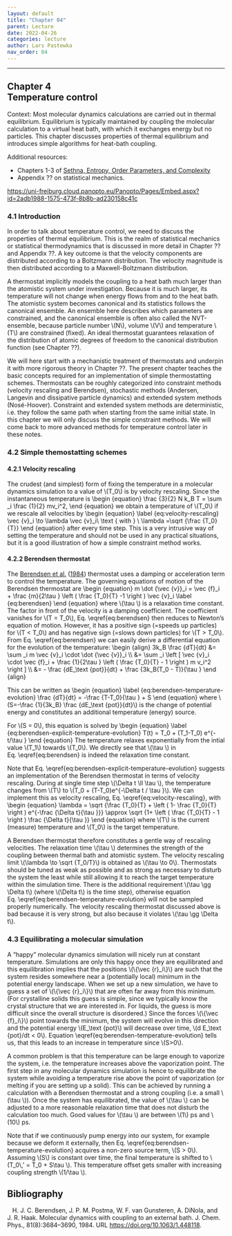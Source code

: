 ```yaml
---
layout: default
title: "Chapter 04"
parent: Lecture
date: 2022-04-26
categories: lecture
author: Lars Pastewka
nav_order: 04
---
```

---

<h2 class='chapterHead'><span class='titlemark'>Chapter 4</span><br />
<a id='x1-10004'></a>Temperature control</h2>
<div id='shaded*-1' class='framedenv'><!--  l. 3  -->
<p class='noindent'><span class='underline'><span class='cmbx-12'>Context:</span></span> Most molecular dynamics calculations are carried out in <span class='cmti-12'>thermal</span> <span class='cmti-12'>equilibrium</span>. Equilibrium is typically maintained by coupling the molecular calculation to a virtual <span class='cmti-12'>heat bath</span>, with which it exchanges energy but no particles. This chapter discusses properties of thermal equilibrium and introduces simple algorithms for heat-bath
coupling.</p>
</div>
<div id='shaded*-1' class='framedenv'><!--  l. 7  -->
<p class='noindent'><span class='underline'><span class='cmbx-12'>Additional resources:</span></span></p>
<ul class='itemize1'>
<li class='itemize'>Chapters 1-3 of <a href='https://sethna.lassp.cornell.edu/StatMech/'>Sethna, Entropy, Order Parameters, and Complexity</a></li>
<li class='itemize'>Appendix <span class='cmbx-12'>??</span> on statistical mechanics.</li>
</ul>
</div>
<!--  l. 14  -->
<p class='noindent'><a href='https://uni-freiburg.cloud.panopto.eu/Panopto/Pages/Embed.aspx?id=2adb1988-1575-473f-8b8b-ad230158c41c' class='url'><span class='cmtt-12'>https://uni-freiburg.cloud.panopto.eu/Panopto/Pages/Embed.aspx?id=2adb1988-1575-473f-8b8b-ad230158c41c</span></a></p>
<h3 class='sectionHead'><span class='titlemark'>4.1</span> <a id='x1-20004.1'></a>Introduction</h3>
<!--  l. 18  -->
<p class='noindent'>In order to talk about temperature control, we need to discuss the properties of thermal equilibrium. This is the realm of <span class='cmti-12'>statistical mechanics</span> or <span class='cmti-12'>statistical</span> <span class='cmti-12'>thermodynamics</span> that is discussed in more detail in Chapter <span class='cmbx-12'>??</span> and Appendix <span class='cmbx-12'>??</span>. A key outcome is that the velocity components are distributed according to a Boltzmann
distribution. The velocity magnitude is then distributed according to a Maxwell-Boltzmann distribution.</p>
<!--  l. 20  -->
<p class='indent'>A thermostat implicitly models the coupling to a heat bath much larger than the atomistic system under investigation. Because it is much larger, its temperature will not change when energy flows from and to the heat bath. The atomistic system becomes canonical and its statistics follows the <span class='cmti-12'>canonical</span> <span class='cmti-12'>ensemble</span>. An ensemble here describes which parameters are constrained, and the canonical ensemble is often also called the
<span class='cmti-12'>NVT-ensemble</span>, because particle number \(N\), volume \(V\) and temperature \(T\) are constrained (fixed). An ideal thermostat guarantees relaxation of the distribution of atomic degrees of freedom to the <span class='cmti-12'>canonical distribution function</span> (see Chapter <span class='cmbx-12'>??</span>).</p>
<!--  l. 22  -->
<p class='indent'>We will here start with a mechanistic treatment of thermostats and underpin it with more rigorous theory in Chapter <span class='cmbx-12'>??</span>. The present chapter teaches the basic concepts required for an implementation of simple thermostatting schemes. Thermostats can be roughly categorized into constraint methods (velocity rescaling and Berendsen), stochastic methods (Andersen, Langevin and dissipative particle dynamics) and extended system methods (Nosé-Hoover). Constraint
and extended system methods are deterministic, i.e. they follow the same path when starting from the same initial state. In this chapter we will only discuss the simple constraint methods. We will come back to more advanced methods for temperature control later in these notes.</p>
<!--  l. 25  -->
<p class='noindent'></p>
<h3 class='sectionHead'><span class='titlemark'>4.2</span> <a id='x1-30004.2'></a>Simple themostatting schemes</h3>
<!--  l. 27  -->
<p class='noindent'></p>
<h4 class='subsectionHead'><span class='titlemark'>4.2.1</span> <a id='x1-40004.2.1'></a>Velocity rescaling</h4>
<!--  l. 29  -->
<p class='noindent'>The crudest (and simplest) form of fixing the temperature in a molecular dynamics simulation to a value of \(T_0\) is by velocity rescaling. Since the instantaneous temperature is \begin {equation} \frac {3}{2} N k_B T = \sum _i \frac {1}{2} mv_i^2, \end {equation} we obtain a temperature of \(T_0\) if we rescale all velocities by \begin {equation} \label {eq:velocity-rescaling} \vec {v}_i \to \lambda \vec {v}_i\ \text { with } \ \lambda =\sqrt {\frac {T_0}{T}} \end {equation} after
every time step. This is a very intrusive way of setting the temperature and should not be used in any practical situations, but it is a good illustration of how a simple constraint method works.</p>
<!--  l. 40  -->
<p class='noindent'></p>
<h4 class='subsectionHead'><span class='titlemark'>4.2.2</span> <a id='x1-50004.2.2'></a>Berendsen thermostat</h4>
<!--  l. 42  -->
<p class='noindent'>The <a href='#Xberendsen_molecular_1984'>Berendsen et al.</a> (<a href='#Xberendsen_molecular_1984'>1984</a>) thermostat uses a damping or acceleration term to control the temperature. The governing equations of motion of the Berendsen thermostat are \begin {equation} m \dot {\vec {v}}_i = \vec {f}_i + \frac {m}{2\tau } \left ( \frac {T_0}{T} -1 \right ) \vec {v}_i \label {eq:berendsen} \end {equation} where \(\tau \) is a relaxation time constant. The factor in front of the
velocity is a damping coefficient. The coefficient vanishes for \(T = T_0\), Eq. \eqref{eq:berendsen} then reduces to Newton’s equation of motion. However, it has a positive sign (=speeds up particles) for \(T &lt; T_0\) and has negative sign (=slows down particles) for \(T &gt; T_0\). From Eq. \eqref{eq:berendsen} we can easily derive a differential equation for the evolution of the temperature: \begin {align} 3k_B \frac {dT}{dt} &amp;= \sum _i m \vec {v}_i \cdot \dot {\vec {v}}_i \\ &amp;= \sum
_i \left [ \vec {v}_i \cdot \vec {f}_i + \frac {1}{2\tau } \left ( \frac {T_0}{T} - 1 \right ) m v_i^2 \right ] \\ &amp;= - \frac {dE_\text {pot}}{dt} + \frac {3k_B(T_0 - T)}{\tau } \end {align}</p>
<!--  l. 59  -->
<p class='indent'>This can be written as \begin {equation} \label {eq:berendsen-temperature-evolution} \frac {dT}{dt} = -\frac {T-T_0}{\tau } + S \end {equation} where \(S=-\frac {1}{3k_B} \frac {dE_\text {pot}}{dt}\) is the change of <span class='cmti-12'>potential</span> energy and constitutes an additional temperature (energy) source.</p>
<!--  l. 66  -->
<p class='indent'>For \(S = 0\), this equation is solved by \begin {equation} \label {eq:berendsen-explicit-temperature-evolution} T(t) = T_0 + (T_1-T_0) e^{-t/\tau } \end {equation} The temperature relaxes exponentially from the intial value \(T_1\) towards \(T_0\). We directly see that \(\tau \) in Eq. \eqref{eq:berendsen} is indeed the relaxation time constant.</p>
<!--  l. 73  -->
<p class='indent'>Note that Eq. \eqref{eq:berendsen-explicit-temperature-evolution} suggests an implementation of the Berendsen thermostat in terms of velocity rescaling. During at single time step \(\Delta t \ll \tau \), the temperature changes from \(T\) to \(T_0 + (T-T_0)e^{-\Delta t / \tau }\). We can implement this as velocity rescaling, Eq. \eqref{eq:velocity-rescaling}, with \begin {equation} \lambda = \sqrt {\frac {T_0}{T} + \left ( 1- \frac {T_0}{T} \right ) e^{-\frac {\Delta t}{\tau }}}
\approx \sqrt {1+ \left ( \frac {T_0}{T} - 1 \right ) \frac {\Delta t}{\tau }} \end {equation} where \(T\) is the current (measure) temperature and \(T_0\) is the target temperature.</p>
<!--  l. 80  -->
<p class='indent'>A Berendsen thermostat therefore constitutes a gentle way of rescaling velocities. The relaxation time \(\tau \) determines the strength of the coupling between thermal bath and atomistic system. The velocity rescaling limit \(\lambda \to \sqrt {T_0/T}\) is obtained as \(\tau \to 0\). Thermostats should be tuned as weak as possible and as strong as necessary to disturb the system the least while still allowing it to reach the target temperature within the simulation time. There is the
additional requirement \(\tau \gg \Delta t\) (where \(\Delta t\) is the time step), otherwise equation Eq. \eqref{eq:berendsen-temperature-evolution} will not be sampled properly numerically. The velocity rescaling thermostat discussed above is bad because it is very strong, but also because it violates \(\tau \gg \Delta t\).</p>
<!--  l. 82  -->
<p class='noindent'></p>
<h3 class='sectionHead'><span class='titlemark'>4.3</span> <a id='x1-60004.3'></a>Equilibrating a molecular simulation</h3>
<!--  l. 84  -->
<p class='noindent'>A “happy” molecular dynamics simulation will nicely run at constant temperature. Simulations are only this happy once they are <span class='cmti-12'>equilibrated</span> and this equilibration implies that the positions \(\{\vec {r}_i\}\) are such that the system resides somewhere near a (potentially local) minimum in the potential energy landscape. When we set up a new simulation, we have to guess a set of \(\{\vec {r}_i\}\) that are often far away from this minimum. (For crystalline
solids this guess is simple, since we typically know the crystal structure that we are interested in. For liquids, the guess is more difficult since the overall structure is disordered.) Since the forces \(\{\vec {f}_i\}\) point towards the minimum, the system will evolve in this direction and the potential energy \(E_\text {pot}\) will decrease over time, \(d E_\text {pot}/dt &lt; 0\). Equation \eqref{eq:berendsen-temperature-evolution} tells us, that this leads to an increase in temperature since
\(S&gt;0\).</p>
<!--  l. 86  -->
<p class='indent'>A common problem is that this temperature can be large enough to vaporize the system, i.e. the temperature increases above the vaporization point. The first step in any molecular dynamics simulation is hence to <span class='cmti-12'>equilibrate</span> the system while avoiding a temperature rise above the point of vaporization (or melting if you are setting up a solid). This can be achieved by running a calculation with a Berendsen thermostat and a strong coupling (i.e. a small \(\tau
\)). Once the system has equilibrated, the value of \(\tau \) can be adjusted to a more reasonable relaxation time that does not disturb the calculation too much. Good values for \(\tau \) are between \(1\) ps and \(10\) ps.</p>
<!--  l. 88  -->
<p class='indent'>Note that if we <span class='cmti-12'>continuously</span> pump energy into our system, for example because we deform it externally, then Eq. \eqref{eq:berendsen-temperature-evolution} acquires a non-zero source term, \(S &gt; 0\). Assuming \(S\) is constant over time, the final temperature is shifted to \(T_0\,' = T_0 + S\tau \). This temperature offset gets smaller with increasing coupling strength \(1/\tau \).</p>
<h2 class='likechapterHead'><a id='x1-70004.3'></a>Bibliography</h2>
<div class='thebibliography'>
<p class='bibitem'><span class='biblabel'><a id='Xberendsen_molecular_1984'></a><span class='bibsp'>   </span></span>H. J. C. Berendsen, J. P. M. Postma, W. F. van Gunsteren, A. DiNola, and J. R. Haak. Molecular dynamics with coupling to an external bath. <span class='cmti-12'>J. Chem. Phys.</span>, 81(8):3684–3690, 1984. URL <a href='https://doi.org/10.1063/1.448118' class='url'><span class='cmtt-12'>https://doi.org/10.1063/1.448118</span></a>.</p>
</div>
